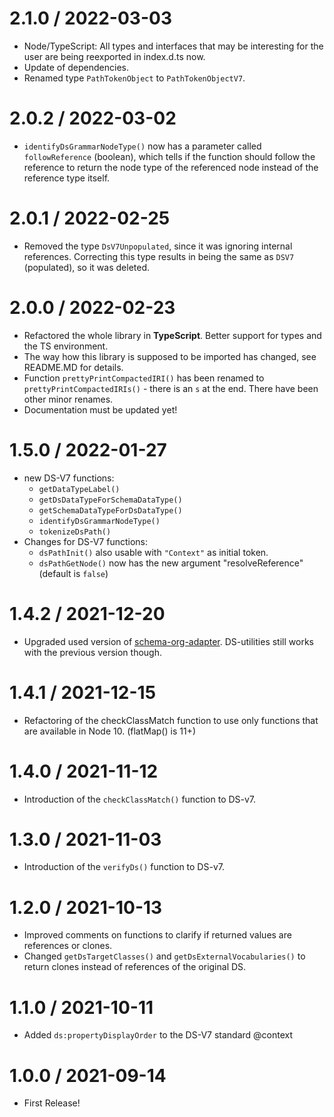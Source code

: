 2.1.0 / 2022-03-03
==================
* Node/TypeScript: All types and interfaces that may be interesting for the user are being reexported in index.d.ts now.
* Update of dependencies.
* Renamed type `PathTokenObject` to `PathTokenObjectV7`.

2.0.2 / 2022-03-02
==================

* `identifyDsGrammarNodeType()` now has a parameter called `followReference` (boolean), which tells if the function should follow the reference to return the node type of the referenced node instead of the reference type itself.

2.0.1 / 2022-02-25
==================

* Removed the type `DsV7Unpopulated`, since it was ignoring internal references. Correcting this type results in being the same as `DSV7` (populated), so it was deleted.

2.0.0 / 2022-02-23
==================

* Refactored the whole library in **TypeScript**. Better support for types and the TS environment.
* The way how this library is supposed to be imported has changed, see README.MD for details.
* Function `prettyPrintCompactedIRI()` has been renamed to `prettyPrintCompactedIRIs()` - there is an `s` at the end. There have been other minor renames.
* Documentation must be updated yet!

1.5.0 / 2022-01-27
==================

* new DS-V7 functions:
  * `getDataTypeLabel()`
  * `getDsDataTypeForSchemaDataType()`
  * `getSchemaDataTypeForDsDataType()`
  * `identifyDsGrammarNodeType()`
  * `tokenizeDsPath()`
* Changes for DS-V7 functions:
  * `dsPathInit()` also usable with `"Context"` as initial token.
  * `dsPathGetNode()` now has the new argument "resolveReference" (default is `false`)

1.4.2 / 2021-12-20
==================

* Upgraded used version of [schema-org-adapter](https://www.npmjs.com/package/schema-org-adapter). DS-utilities still works with the previous version though.

1.4.1 / 2021-12-15
==================

* Refactoring of the checkClassMatch function to use only functions that are available in Node 10. (flatMap() is 11+)

1.4.0 / 2021-11-12
==================

* Introduction of the `checkClassMatch()` function to DS-v7.

1.3.0 / 2021-11-03
==================

* Introduction of the `verifyDs()` function to DS-v7.

1.2.0 / 2021-10-13
==================

* Improved comments on functions to clarify if returned values are references or clones.
* Changed `getDsTargetClasses()` and `getDsExternalVocabularies()` to return clones instead of references of the original DS.

1.1.0 / 2021-10-11
==================

* Added `ds:propertyDisplayOrder` to the DS-V7 standard @context

1.0.0 / 2021-09-14
==================

* First Release!